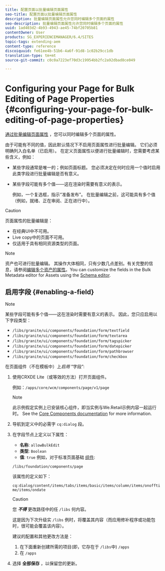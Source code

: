 ```yaml
---
title: 配置页面以批量编辑页面属性
seo-title: 配置页面以批量编辑页面属性
description: 批量编辑页面属性允许您同时编辑多个页面的属性
seo-description: 批量编辑页面属性允许您同时编辑多个页面的属性
uuid: 1ad403d2-4b93-4943-ae45-74bf20705b81
contentOwner: User
products: SG_EXPERIENCEMANAGER/6.4/SITES
topic-tags: extending-aem
content-type: reference
discoiquuid: fe61ee4b-51b6-4a6f-91d8-1c02b29cc1db
translation-type: tm+mt
source-git-commit: c0c0a7223ef70d3c19954bb2fc2a92dbad8ce049

---
```



# Configuring your Page for Bulk Editing of Page Properties {#configuring-your-page-for-bulk-editing-of-page-properties}

[通过批量编辑页面属性](/help/sites-authoring/editing-page-properties.md#from-the-sites-console-multiple-pages) ，您可以同时编辑多个页面的属性。

由于可能有不同的值，因此默认情况下不启用页面属性进行批量编辑。 它们必须明确列入白名单（已启用）。 在定义页面属性以便进行批量编辑时，您需要考虑某些含义，例如：

* 某些字段通常是唯一的；例如页面标题。 您必须决定在何时应用一个值时启用此类字段进行批量编辑是否有意义。
* 某些字段可能有多个值——这在渲染时需要有意义的表示。

   例如，一个复选框，指示“准备发布”。 在批量编辑之前，这可能具有多个值（例如，就绪、正在审阅、正在进行中）。

>[!CAUTION]
>
>页面属性的批量编辑是：
>
>* 在经典UI中不可用。
>* Live copy中的页面不可用。
>* 仅适用于具有相同资源类型的页面。
>



>[!NOTE]
>
>资产也可进行批量编辑。 其操作大体相同，只有少数几点差别。有关完整的信息，请参阅[编辑多个资产的属性](/help/assets/managing-multiple-assets.md)。You can customize the fields in the Bulk Metadata editor for Assets using the [Schema editor](/help/assets/metadata-schemas.md).

## 启用字段 {#enabling-a-field}

>[!NOTE]
>
>某些字段可能有多个值——这在渲染时需要有意义的表示。 因此，您只应启用以下字段类型：
>
>* `/libs/granite/ui/components/foundation/form/textfield`
>* `/libs/granite/ui/components/foundation/form/textarea`
>* `/libs/granite/ui/components/foundation/form/tagspicker`
>* `/libs/granite/ui/components/foundation/form/datepicker`
>* `/libs/granite/ui/components/foundation/form/pathbrowser`
>* `/libs/granite/ui/components/foundation/form/checkbox`
>



在页面组件（不在模板中）上&#x200B;*启用* “字段”:

1. 使用CRXDE Lite（或等效的方法）打开页面组件。

   例如：`/apps/core/wcm/components/page/v1/page`

   >[!NOTE]
   >
   >此示例假定实例上已安装核心组件，即当实例与We.Retail示例内容一起运行时。 See the [Core Components documentation](https://docs.adobe.com/content/help/en/experience-manager-core-components/using/introduction.html) for more information.

1. 导航到定义中的必需字 `cq:dialog` 段。
1. 在字段节点上定义以下属性：

   * **名称**: `allowBulkEdit`
   * **类型**: `Boolean`
   * **值**: `true`
   例如，对于标准页面基础 [组件](/help/sites-authoring/default-components-foundation.md):

   `/libs/foundation/components/page`

   该属性的定义如下：

   `cq:dialog/content/items/tabs/items/basic/items/column/items/onofftime/items/ondate`

   >[!CAUTION]
   >
   >您 ***不得*** 更改路径中的任 `/libs` 何内容。
   >
   >这是因为下次升级实 `/libs` 例时，将覆盖其内容（而应用修补程序或功能包时，很可能会覆盖该内容）。
   >
   >建议的配置和其他更改方法是：
   >
   >    1. 在下面重新创建所需的项目(即，它存在于 `/libs`中) `/apps`
   >    1. 在 `/apps`


1. 选择 **全部保存** ，以保留您的更新。


